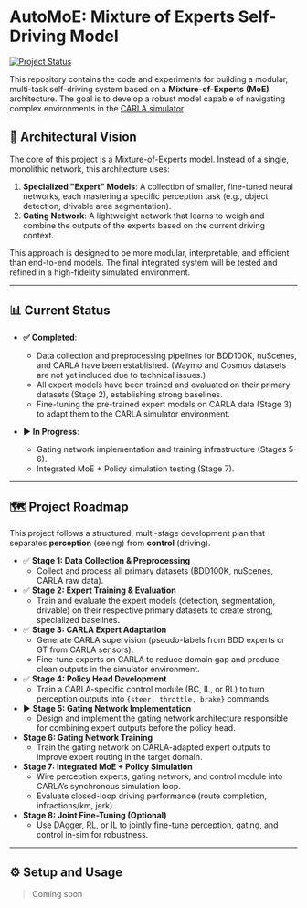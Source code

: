 # AutoMoE: Mixture of Experts Self-Driving Model

[![Project Status](https://img.shields.io/badge/status-in%20development-yellowgreen.svg)](https://github.com/immanuel-peter/self-driving-model)

This repository contains the code and experiments for building a modular, multi-task self-driving system based on a **Mixture-of-Experts (MoE)** architecture. The goal is to develop a robust model capable of navigating complex environments in the [CARLA simulator](https://carla.org/).

## 🤖 Architectural Vision

The core of this project is a Mixture-of-Experts model. Instead of a single, monolithic network, this architecture uses:

1. **Specialized "Expert" Models**: A collection of smaller, fine-tuned neural networks, each mastering a specific perception task (e.g., object detection, drivable area segmentation).
2. **Gating Network**: A lightweight network that learns to weigh and combine the outputs of the experts based on the current driving context.

This approach is designed to be more modular, interpretable, and efficient than end-to-end models. The final integrated system will be tested and refined in a high-fidelity simulated environment.

-----

## 📊 Current Status

* **✅ Completed**: 
  - Data collection and preprocessing pipelines for BDD100K, nuScenes, and CARLA have been established. (Waymo and Cosmos datasets are not yet included due to technical issues.)
  - All expert models have been trained and evaluated on their primary datasets (Stage 2), establishing strong baselines.
  - Fine-tuning the pre-trained expert models on CARLA data (Stage 3) to adapt them to the CARLA simulator environment.

* **▶️ In Progress**: 
  - Gating network implementation and training infrastructure (Stages 5-6).
  - Integrated MoE + Policy simulation testing (Stage 7).

-----

## 🗺️ Project Roadmap

This project follows a structured, multi-stage development plan that separates **perception** (seeing) from **control** (driving).

- ✅ **Stage 1: Data Collection & Preprocessing**
  - Collect and process all primary datasets (BDD100K, nuScenes, CARLA raw data).
- ✅ **Stage 2: Expert Training & Evaluation**
  - Train and evaluate the expert models (detection, segmentation, drivable) on their respective primary datasets to create strong, specialized baselines.
- ✅ **Stage 3: CARLA Expert Adaptation**
  - Generate CARLA supervision (pseudo-labels from BDD experts or GT from CARLA sensors).
  - Fine-tune experts on CARLA to reduce domain gap and produce clean outputs in the simulator environment.
- ✅ **Stage 4: Policy Head Development**
  - Train a CARLA-specific control module (BC, IL, or RL) to turn perception outputs into `{steer, throttle, brake}` commands.
- ▶️ **Stage 5: Gating Network Implementation**
  - Design and implement the gating network architecture responsible for combining expert outputs before the policy head.
- **Stage 6: Gating Network Training**
  - Train the gating network on CARLA-adapted expert outputs to improve expert routing in the target domain.
- **Stage 7: Integrated MoE + Policy Simulation**
  - Wire perception experts, gating network, and control module into CARLA’s synchronous simulation loop.
  - Evaluate closed-loop driving performance (route completion, infractions/km, jerk).
- **Stage 8: Joint Fine-Tuning (Optional)**
  - Use DAgger, RL, or IL to jointly fine-tune perception, gating, and control in-sim for robustness.


-----

## ⚙️ Setup and Usage

> Coming soon